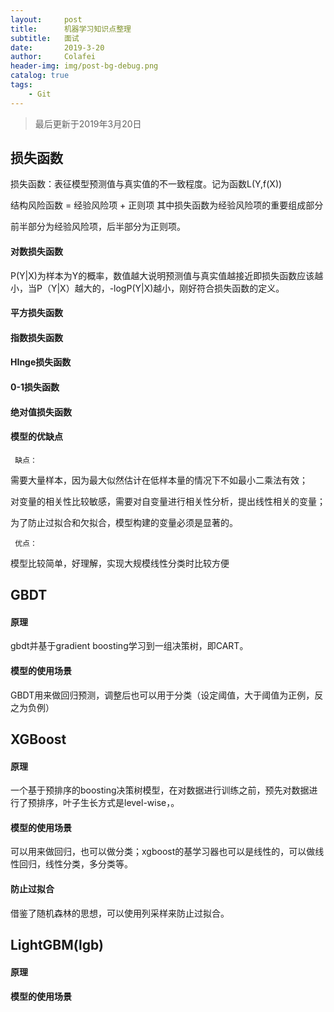 ```yaml
---
layout:     post
title:      机器学习知识点整理
subtitle:   面试
date:       2019-3-20
author:     Colafei
header-img: img/post-bg-debug.png
catalog: true
tags:
    - Git
---
```



>最后更新于2019年3月20日

## 损失函数

损失函数：表征模型预测值与真实值的不一致程度。记为函数L(Y,f(X))

结构风险函数 = 经验风险项  +  正则项  其中损失函数为经验风险项的重要组成部分

前半部分为经验风险项，后半部分为正则项。

#### 对数损失函数

P(Y|X)为样本为Y的概率，数值越大说明预测值与真实值越接近即损失函数应该越小，当P（Y|X）越大的，-logP(Y|X)越小，刚好符合损失函数的定义。



#### 平方损失函数


#### 指数损失函数


#### HInge损失函数


#### 0-1损失函数


#### 绝对值损失函数


#### 模型的优缺点

``` 缺点：```

需要大量样本，因为最大似然估计在低样本量的情况下不如最小二乘法有效；

对变量的相关性比较敏感，需要对自变量进行相关性分析，提出线性相关的变量；

为了防止过拟合和欠拟合，模型构建的变量必须是显著的。

``` 优点：```

模型比较简单，好理解，实现大规模线性分类时比较方便


## GBDT 
#### 原理

gbdt并基于gradient boosting学习到一组决策树，即CART。

#### 模型的使用场景

GBDT用来做回归预测，调整后也可以用于分类（设定阈值，大于阈值为正例，反之为负例）

## XGBoost 

#### 原理

一个基于预排序的boosting决策树模型，在对数据进行训练之前，预先对数据进行了预排序，叶子生长方式是level-wise，。

#### 模型的使用场景

可以用来做回归，也可以做分类；xgboost的基学习器也可以是线性的，可以做线性回归，线性分类，多分类等。

#### 防止过拟合

借鉴了随机森林的思想，可以使用列采样来防止过拟合。


## LightGBM(lgb)
#### 原理

#### 模型的使用场景






	


